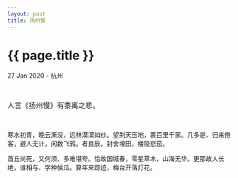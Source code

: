 ```yaml
---
layout: post
title: 扬州慢
---
```


{{ page.title }}
================

<p class="meta">27 Jan 2020 - 杭州</p>
<br>

<font size=3>人言《扬州慢》有黍离之悲。</font>

<br>

寒水初青，晚云澌没，远林漠漠如纱。望荆天压地，裹百里千家。几多是、归来倦客，避人无计，闲数飞鸦。者良辰，封舍埋田，楼隐悲笳。

首丘尚死，又何须、多难堪夸。恰故国城春，零星草木，山海无华。更那故人长绝，谁相与、学种侯瓜。算年来踪迹，梅台开落灯花。

<br>